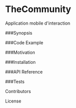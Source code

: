 # TheCommunity
Application mobile d'interaction

###Synopsis


###Code Example



###Motivation



###Installation



###API Reference



###Tests



Contributors



License


